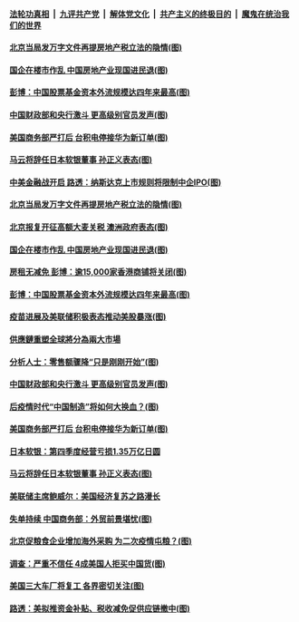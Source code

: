 

####  [法轮功真相](../../../../basic/blob/master/README.md?t=05192301) &nbsp;|&nbsp; [九评共产党](../../../../9ping.md/blob/master/README.md?t=05192301) &nbsp;|&nbsp; [解体党文化](../../../../jtdwh.md/blob/master/README.md?t=05192301)  &nbsp;|&nbsp; [共产主义的终极目的](../../../../gczydzjmd.md/blob/master/README.md?t=05192301) &nbsp;|&nbsp; [魔鬼在统治我们的世界](../../../../mgztzwmdsj.md/blob/master/README.md?t=05192301) 

#### [北京当局发万字文件再提房地产税立法的隐情(图)](../pages/p5/933751.md?t=05192301) 

#### [国企在楼市作乱 中国房地产业现国进民退(图)](../pages/p5/933729.md?t=05192301) 

#### [彭博：中国股票基金资本外流规模达四年来最高(图)](../pages/p5/933722.md?t=05192301) 

#### [中国财政部和央行激斗 更高级别官员发声(图)](../pages/p5/933674.md?t=05192301) 

#### [美国商务部严打后 台积电停接华为新订单(图)](../pages/p5/933666.md?t=05192301) 

#### [马云将辞任日本软银董事 孙正义表态(图)](../pages/p5/933661.md?t=05192301) 

#### [中美金融战开启 路透：纳斯达克上市规则将限制中企IPO(图)](../pages/p5/933753.md?t=05192301) 

#### [北京当局发万字文件再提房地产税立法的隐情(图)](../pages/p5/933751.md?t=05192301) 

#### [北京报复开征高额大麦关税 澳洲政府表态(图)](../pages/p5/933749.md?t=05192301) 

#### [国企在楼市作乱 中国房地产业现国进民退(图)](../pages/p5/933729.md?t=05192301) 

#### [房租无减免 彭博：逾15,000家香港商铺将关闭(图)](../pages/p5/933726.md?t=05192301) 

#### [彭博：中国股票基金资本外流规模达四年来最高(图)](../pages/p5/933722.md?t=05192301) 

#### [疫苗进展及美联储积极表态推动美股暴涨(图)](../pages/p5/933702.md?t=05192301) 

#### [供應鏈重塑全球將分為兩大市場](../pages/p5/933696.md?t=05192301) 

#### [分析人士：零售额骤降“只是刚刚开始”(图)](../pages/p5/933691.md?t=05192301) 

#### [中国财政部和央行激斗 更高级别官员发声(图)](../pages/p5/933674.md?t=05192301) 

#### [后疫情时代“中国制造”将如何大换血？(图)](../pages/p5/933687.md?t=05192301) 

#### [美国商务部严打后 台积电停接华为新订单(图)](../pages/p5/933666.md?t=05192301) 

#### [日本软银：第四季度经营亏损1.35万亿日圆](../pages/p5/933662.md?t=05192301) 

#### [马云将辞任日本软银董事 孙正义表态(图)](../pages/p5/933661.md?t=05192301) 

#### [美联储主席鲍威尔：美国经济复苏之路漫长](../pages/p5/933653.md?t=05192301) 

#### [失单持续 中国商务部：外贸前景堪忧(图)](../pages/p5/933631.md?t=05192301) 

#### [北京促粮食企业增加海外采购 为二次疫情屯粮？(图)](../pages/p5/933600.md?t=05192301) 

#### [调查：严重不信任 4成美国人拒买中国货(图)](../pages/p5/933645.md?t=05192301) 

#### [美国三大车厂将复工 各界密切关注(图)](../pages/p5/933642.md?t=05192301) 

#### [路透：美拟推资金补贴、税收减免促供应链撤中(图)](../pages/p5/933641.md?t=05192301) 

